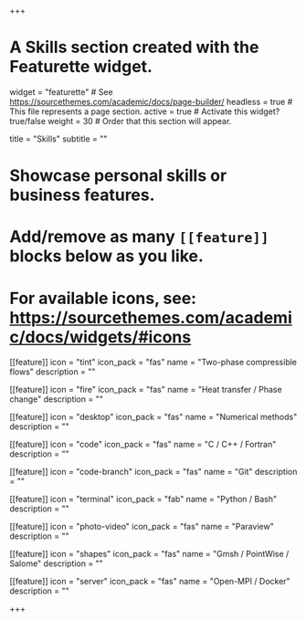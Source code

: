 +++
# A Skills section created with the Featurette widget.
widget = "featurette"  # See https://sourcethemes.com/academic/docs/page-builder/
headless = true  # This file represents a page section.
active = true  # Activate this widget? true/false
weight = 30  # Order that this section will appear.

title = "Skills"
subtitle = ""

# Showcase personal skills or business features.
# 
# Add/remove as many `[[feature]]` blocks below as you like.
# 
# For available icons, see: https://sourcethemes.com/academic/docs/widgets/#icons

[[feature]]
  icon = "tint"
  icon_pack = "fas"
  name = "Two-phase compressible flows"
  description = ""

[[feature]]
  icon = "fire"
  icon_pack = "fas"
  name = "Heat transfer / Phase change"
  description = ""

[[feature]]
  icon = "desktop"
  icon_pack = "fas"
  name = "Numerical methods"
  description = ""

[[feature]]
  icon = "code"
  icon_pack = "fas"
  name = "C / C++ / Fortran"
  description = ""

[[feature]]
  icon = "code-branch"
  icon_pack = "fas"
  name = "Git"
  description = ""  
  
[[feature]]
  icon = "terminal"
  icon_pack = "fab"
  name = "Python / Bash"
  description = ""

[[feature]]
  icon = "photo-video"
  icon_pack = "fas"
  name = "Paraview"
  description = ""

[[feature]]
  icon = "shapes"
  icon_pack = "fas"
  name = "Gmsh / PointWise / Salome"
  description = ""

[[feature]]
  icon = "server"
  icon_pack = "fas"
  name = "Open-MPI / Docker"
  description = ""
  


+++

